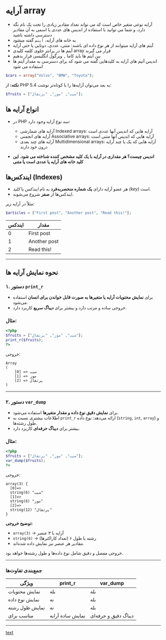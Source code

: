 # آرایه array

- آرایه نوعی متغیر خاص است که می تواند تعداد مقادیر زیادی را تحت یک نام نگه دارد، و شما می توانید با استفاده از اندیس های عددی یا اسمی به آن مقادیر دسترسی داشته باشید
- به خانه های آرایه، `آیتم` گفته میشود
- آیتم های آرایه میتوانند از هر نوع داده ای باشند: متنی، عددی، دوتایی یا حتی آرایه
- آیتم ها در پرانتز جلوی کلمه کلیدی array قرار می گیرند
- بین آیتم ها باید کاما `,` ویرگول انگلیسی قرار بدهیم
- اندیس آتیم های آرایه به کلیدهایی گفته می شود که برای دسترسی به مقدار آیتم ها استفاده می شود

```php
$cars = array("Volvo", "BMW", "Toyota");
```

**نکته:** از PHP 5.4 به بعد می‌توان آرایه‌ها را با کوتاه‌تر نوشت:

```php
$fruits = ["سیب", "موز", "پرتقال"];
```

## انواع آرایه ها

- در PHP سه نوع آرایه وجود دارد:
  - آرایه های شمارشی Indexed arrays: آرایه هایی که اندیس آنها عددی است
  - آرایه های انجمنی Associative arrays: آرایه هایی که اندیس آنها متنی است
  - آرایه های چند بعدی Multidimensional arrays: آرایه هایی که یک یا چند آرایه درون خود دارند

- **اندیس چیست؟ هر مقداری در آرایه با یک کلید مشخص کننده شناخته می شود. این کلید خانه های آرایه یا عددی است یا متنی**

## ایندکس‌ها (Indexes)

* هر عضو آرایه دارای **یک شماره منحصر‌به‌فرد** به نام *ایندکس* یا *کلید (key)* است.
* ایندکس‌ها از **صفر** شروع می‌شوند.

مثلاً در آرایه زیر:

```php
$articles = ["First post", "Another post", "Read this!"];
```

| ایندکس | مقدار        |
| ------ | ------------ |
| 0      | First post   |
| 1      | Another post |
| 2      | Read this!   |

---

## نحوه نمایش آرایه ها

### ۱. دستور `print_r`

* برای **نمایش محتویات آرایه یا متغیرها به صورت قابل خواندن برای انسان** استفاده می‌شود.
* خروجی ساده و مرتب دارد و بیشتر برای **دیباگ سریع** کاربرد دارد.

### مثال:

```php
<?php
$fruits = ["سیب", "موز", "پرتقال"];
print_r($fruits);
?>
```

خروجی:

```
Array
(
    [0] => سیب
    [1] => موز
    [2] => پرتقال
)
```

---

### ۲. دستور `var_dump`

* برای **نمایش دقیق نوع داده و مقدار متغیرها** استفاده می‌شود.
* اطلاعات بیشتری نسبت به `print_r` ارائه می‌دهد: نوع داده (`string`, `int`, `array`) و طول رشته‌ها.
* بیشتر برای **دیباگ حرفه‌ای** کاربرد دارد.

### مثال:

```php
<?php
$fruits = ["سیب", "موز", "پرتقال"];
var_dump($fruits);
?>
```

خروجی:

```
array(3) {
  [0]=>
  string(6) "سیب"
  [1]=>
  string(6) "موز"
  [2]=>
  string(12) "پرتقال"
}
```

**توضیح خروجی:**

* `array(3)` → آرایه با ۳ عنصر
* `string(6)` → رشته با طول ۶ (تعداد کاراکترها)
* مقادیر هر عنصر نیز نمایش داده شده‌اند.

خروجی مفصل و دقیق شامل نوع داده‌ها و طول رشته‌ها خواهد بود.

---

### جمع‌بندی تفاوت‌ها

| ویژگی          | print_r          | var_dump             |
| -------------- | ---------------- | -------------------- |
| نمایش محتویات  | بله              | بله                  |
| نمایش نوع داده | نه               | بله                  |
| نمایش طول رشته | نه               | بله                  |
| مناسب برای     | نمایش ساده آرایه | دیباگ دقیق و حرفه‌ای |

---

[text](/04_Array/02_Indexed_array.rtl.md)